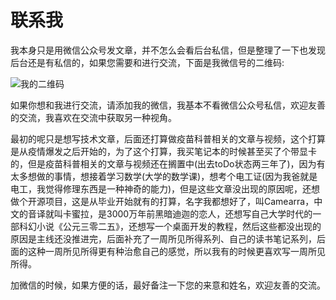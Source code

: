 # 联系我

我本身只是用微信公众号发文章，并不怎么会看后台私信，但是整理了一下也发现后台还是有私信的，如果您需要和进行交流，下面是我微信号的二维码:

![我的二维码](http://tvax3.sinaimg.cn/large/006e5UvNly1h3n56yceztj30a60kmdhf.jpg)

如果你想和我进行交流，请添加我的微信，我基本不看微信公众号私信，欢迎友善的交流，我喜欢在交流中获取另一种视角。

最初的呢只是想写技术文章，后面还打算做疫苗科普相关的文章与视频，这个打算是从疫情爆发之后开始的，为了这个打算，我买笔记本的时候甚至买了个带显卡的，但是疫苗科普相关的文章与视频还在搁置中(出去toDo状态两三年了)，因为有太多想做的事情，想接着学习数学(大学的数学课)，想考个电工证(因为我爸就是电工，我觉得修理东西是一种神奇的能力)，但是这些文章没出现的原因呢，还想做个开源项目，这是从毕业开始就有的打算，名字我都想好了，叫Camearra，中文的音译就叫卡蜜拉，是3000万年前黑暗迪迦的恋人，还想写自己大学时代的一部科幻小说《公元三零二五》，还想写一个桌面开发的教程，然后这些都没出现的原因是主线还没推进完，后面补充了一周所见所得系列、自己的读书笔记系列，后面的这种一周所见所得更有种治愈自己的感觉，所以我有的时候更喜欢写一周所见所得。

加微信的时候，如果方便的话，最好备注一下您的来意和姓名，欢迎友善的交流。


